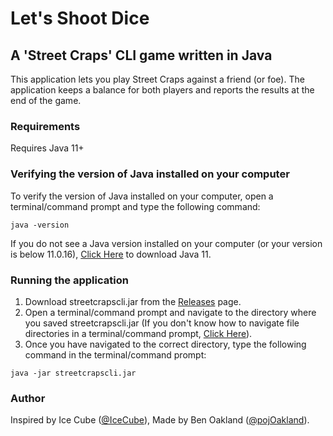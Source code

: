 # Let's Shoot Dice
## A 'Street Craps' CLI game written in Java

This application lets you play Street Craps against a friend (or foe).  The application keeps a balance for both players and reports the results at the end of the game.

### Requirements

Requires Java 11+

### Verifying the version of Java installed on your computer
To verify the version of Java installed on your computer, open a terminal/command prompt and type the following command:
```
java -version
```


If you do not see a Java version installed on your computer (or your version is below 11.0.16), [Click Here](https://www.oracle.com/java/technologies/downloads/#java11) to download Java 11.

### Running the application

1. Download streetcrapscli.jar from the [Releases](https://github.com/WhosBOakland/street-craps-cli/releases) page.
2. Open a terminal/command prompt and navigate to the directory where you saved streetcrapscli.jar (If you don't know how to navigate file directories in a terminal/command prompt, [Click Here](https://www.git-tower.com/learn/git/ebook/en/command-line/appendix/command-line-101)).
3. Once you have navigated to the correct directory, type the following command in the terminal/command prompt:
```
java -jar streetcrapscli.jar
```

### Author
Inspired by Ice Cube ([@IceCube](https://twitter.com/icecube)), Made by Ben Oakland ([@pojOakland](https://github.com/pojOakland)).
